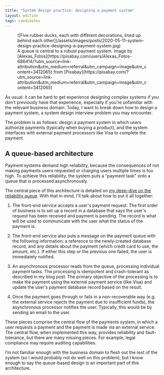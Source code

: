 ```yaml
---
title: "System design practice: designing a payment system"
layout: edition
tags: candidates
---
```


<figure id="cover-img" markdown="1">
![Five rubber ducks, each with different decorations, lined up behind each other](/assets/images/posts/2020-05-11-system-design-practice-designing-a-payment-system.jpg)
<figcaption markdown="1">A queue is central to a robust payment system. Image by [Alexas_Fotos](https://pixabay.com/users/Alexas_Fotos-686414/?utm_source=link-attribution&utm_medium=referral&utm_campaign=image&utm_content=3412065) from [Pixabay](https://pixabay.com/?utm_source=link-attribution&utm_medium=referral&utm_campaign=image&utm_content=3412065)
</figcaption>
</figure>

As usual: it can be hard to get experience designing complex systems if you don't previously have that experience, especially if you're unfamiliar with the relevant business domain. Today, I want to break down how to design a payment system, a system design interview problem you may encounter.

The problem is as follows: design a payment system in which users authorize payments (typically when buying a product), and the system interfaces with external payment processors like Visa to complete the payment.

## A queue-based architecture

Payment systems demand high reliability, because the consequences of not making payments users requested or charging users multiple times is too high. To achieve this reliability, the system puts a "payment task" onto a queue that is processed asynchronously.

The central piece of this architecture is detailed on [my deep-dive on the reliability queue](https://avikdas.com/2020/05/11/scalability-concepts-the-reliability-queue.html). With that in mind, I'll talk about how to put it all together:

1. The front-end service accepts a user's payment request. The first order of business is to set up a record in a database that says the user's request has been received and payment is pending. The record is what will be used to communicate with the user what the status of the payment is.

1. The front-end service also puts a message on the payment queue with the following information: a reference to the newly-created database record, and any details about the payment (which credit card to use, the amount, etc.). If either this step or the previous one failed, the user is immediately notified.

1. An asynchronous processor reads from the queue, processing individual payment tasks. The processing is idempotent and crash-tolerant as described in my blog post. The primary objective of the processing is to make the payment using the external payment service (like Visa) and update the user's payment database record based on the result.

1. Once the payment goes through or fails in a non-recoverable way (e.g. the external service rejects the payment due to insufficient funds), the asynchronous processor notifies the user. Typically, this would be by sending an email to the user.

These pieces comprise the central flow of the payments system, in which a user requests a payment and the payment is made via an external service. The central flow, when implemented this way, provides reliability and fault-tolerance, but there are many missing pieces. For example, legal compliance may require auditing capabilities.

I’m not familiar enough with the business domain to flesh out the rest of the system (so I would probably not do well on this problem), but I know enough to say the queue-based design is an important part of this architecture.

